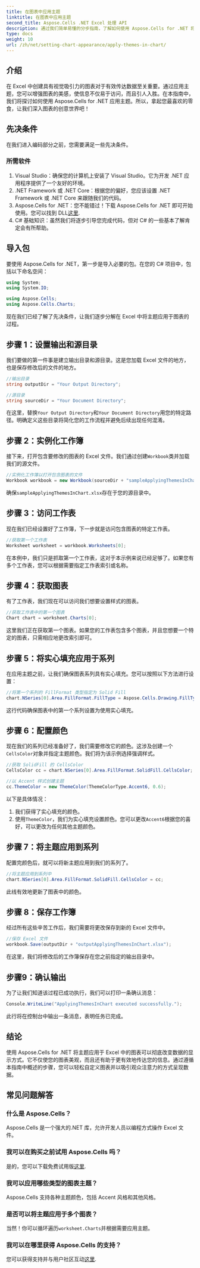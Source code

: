 ```yaml
---
title: 在图表中应用主题
linktitle: 在图表中应用主题
second_title: Aspose.Cells .NET Excel 处理 API
description: 通过我们简单易懂的分步指南，了解如何使用 Aspose.Cells for .NET 将主题应用于 Excel 中的图表。增强您的数据呈现效果。
type: docs
weight: 10
url: /zh/net/setting-chart-appearance/apply-themes-in-chart/
---
```

## 介绍

在 Excel 中创建具有视觉吸引力的图表对于有效传达数据至关重要。通过应用主题，您可以增强图表的美感，使信息不仅易于访问，而且引人入胜。在本指南中，我们将探讨如何使用 Aspose.Cells for .NET 应用主题。所以，拿起您最喜欢的零食，让我们深入图表的创意世界吧！

## 先决条件

在我们进入编码部分之前，您需要满足一些先决条件。

### 所需软件

1. Visual Studio：确保您的计算机上安装了 Visual Studio。它为开发 .NET 应用程序提供了一个友好的环境。
2. .NET Framework 或 .NET Core：根据您的偏好，您应该设置 .NET Framework 或 .NET Core 来跟随我们的代码。
3.  Aspose.Cells for .NET：您不能错过！下载 Aspose.Cells for .NET 即可开始使用。您可以找到 DLL[这里](https://releases.aspose.com/cells/net/).
4. C# 基础知识：虽然我们将逐步引导您完成代码，但对 C# 的一些基本了解肯定会有所帮助。

## 导入包

要使用 Aspose.Cells for .NET，第一步是导入必要的包。在您的 C# 项目中，包括以下命名空间：

```csharp
using System;
using System.IO;

using Aspose.Cells;
using Aspose.Cells.Charts;
```

现在我们已经了解了先决条件，让我们逐步分解在 Excel 中将主题应用于图表的过程。

## 步骤 1：设置输出和源目录

我们要做的第一件事是建立输出目录和源目录。这是您加载 Excel 文件的地方，也是保存修改后的文件的地方。

```csharp
//输出目录
string outputDir = "Your Output Directory";

//源目录
string sourceDir = "Your Document Directory";
```

在这里，替换`Your Output Directory`和`Your Document Directory`用您的特定路径。明确定义这些目录将简化您的工作流程并避免后续出现任何混淆。

## 步骤 2：实例化工作簿

接下来，打开包含要修改的图表的 Excel 文件。我们通过创建`Workbook`类并加载我们的源文件。

```csharp
//实例化工作簿以打开包含图表的文件
Workbook workbook = new Workbook(sourceDir + "sampleApplyingThemesInChart.xlsx");
```

确保`sampleApplyingThemesInChart.xlsx`存在于您的源目录中。

## 步骤 3：访问工作表

现在我们已经设置好了工作簿，下一步就是访问包含图表的特定工作表。 

```csharp
//获取第一个工作表
Worksheet worksheet = workbook.Worksheets[0];
```

在本例中，我们只是抓取第一个工作表，这对于本示例来说已经足够了。如果您有多个工作表，您可以根据需要指定工作表索引或名称。

## 步骤 4：获取图表

有了工作表，我们现在可以访问我们想要设置样式的图表。

```csharp
//获取工作表中的第一个图表
Chart chart = worksheet.Charts[0];
```

这里我们正在获取第一个图表。如果您的工作表包含多个图表，并且您想要一个特定的图表，只需相应地更改索引即可。

## 步骤 5：将实心填充应用于系列

在应用主题之前，让我们确保图表系列具有实心填充。您可以按照以下方法进行设置：

```csharp
//将第一个系列的 FillFormat 类型指定为 Solid Fill
chart.NSeries[0].Area.FillFormat.FillType = Aspose.Cells.Drawing.FillType.Solid;
```

这行代码确保图表中的第一个系列设置为使用实心填充。

## 步骤 6：配置颜色

现在我们的系列已经准备好了，我们需要修改它的颜色。这涉及创建一个`CellsColor`对象并指定主题颜色。我们将为该示例选择强调样式。

```csharp
//获取 SolidFill 的 CellsColor
CellsColor cc = chart.NSeries[0].Area.FillFormat.SolidFill.CellsColor;

//以 Accent 样式创建主题
cc.ThemeColor = new ThemeColor(ThemeColorType.Accent6, 0.6);
```

以下是具体情况：
1. 我们获得了实心填充的颜色。
2. 使用`ThemeColor`，我们为实心填充设置颜色。您可以更改`Accent6`根据您的喜好，可以更改为任何其他主题颜色。

## 步骤 7：将主题应用到系列

配置完颜色后，就可以将新主题应用到我们的系列了。 

```csharp
//将主题应用到系列中
chart.NSeries[0].Area.FillFormat.SolidFill.CellsColor = cc;
```

此线有效地更新了图表中的颜色。 

## 步骤 8：保存工作簿

经过所有这些辛苦工作后，我们需要将更改保存到新的 Excel 文件中。

```csharp
//保存 Excel 文件
workbook.Save(outputDir + "outputApplyingThemesInChart.xlsx");
```

在这里，我们将修改后的工作簿保存在您之前指定的输出目录中。 

## 步骤9：确认输出

为了让我们知道该过程已成功执行，我们可以打印一条确认消息：

```csharp
Console.WriteLine("ApplyingThemesInChart executed successfully.");
```

此行将在控制台中输出一条消息，表明任务已完成。

## 结论

使用 Aspose.Cells for .NET 将主题应用于 Excel 中的图表可以彻底改变数据的显示方式。它不仅使您的图表美观，而且还有助于更有效地传达您的信息。通过遵循本指南中概述的步骤，您可以轻松自定义图表并以吸引观众注意力的方式呈现数据。

## 常见问题解答

### 什么是 Aspose.Cells？
Aspose.Cells 是一个强大的.NET 库，允许开发人员以编程方式操作 Excel 文件。

### 我可以在购买之前试用 Aspose.Cells 吗？
是的，您可以下载免费试用版[这里](https://releases.aspose.com/).

### 我可以应用哪些类型的图表主题？
Aspose.Cells 支持各种主题颜色，包括 Accent 风格和其他风格。

### 是否可以将主题应用于多个图表？
当然！你可以循环遍历`worksheet.Charts`并根据需要应用主题。

### 我可以在哪里获得 Aspose.Cells 的支持？
您可以获得支持并与用户社区互动[这里](https://forum.aspose.com/c/cells/9).